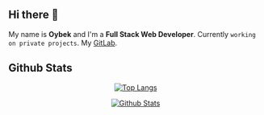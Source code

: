 ## Hi there 👋
My name is **Oybek** and I'm a **Full Stack Web Developer**. Currently `working on private projects`. My [GitLab](https://gitlab.com/avinmaster).

## Github Stats
<p align="center">
  <a href="#"><img src="https://github-readme-stats.vercel.app/api/top-langs/?username=avinmaster&layout=compact&theme=transparent" alt="Top Langs"></a>
</p>
<p align="center">
  <a href="#"><img src="https://github-readme-stats.vercel.app/api?username=avinmaster&show_icons=true&theme=transparent&line_height=20" alt="Github Stats"></a>
</p>
